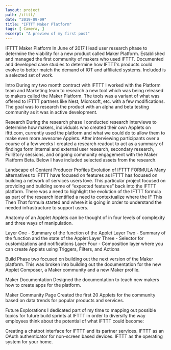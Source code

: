 ```yaml
---
layout: project
path: /ifttt/
date: "2019-09-09"
title: "IFTTT Maker Platform"
tags: [ Camera, ]
excerpt: "A preview of my first post"
---
```


IFTTT Maker Platform
In June of 2017 I lead user research phase to determine the viability for a new product called Maker Platform. Established and managed the first community of makers who used IFTTT. Documented and developed case studies to determine how IFTTT’s products could evolve to better match the demand of IOT and affiliated systems. Included is a selected set of work.

Intro
During my two month contract with IFTTT I worked with the Platform team and Marketing team to research a new tool which was being released to makers called the Maker Platform. The tools was a variant of what was offered to IFTTT partners like Nest, Microsoft, etc. with a few modifications. The goal was to research the product with an alpha and beta testing community as it was in active development.

Research
During the research phase I conducted research interviews to determine how makers, individuals who created their own Applets on ifttt.com, currently used the platform and what we could do to allow them to make even more awesome Applets. After interviewing participants over a course of a few weeks I created a research readout to act as a summary of findings form internal and external user research, secondary research, FullStory sessions, and ongoing community engagement with the Maker Platform Beta. Below I have included selected assets from the research.

Landscape of Content Producer Profiles
Evolution of IFTTT FORMULA
Many alternatives to IFTTT have focused on features as IFTTT has focused on building a network of services users love. This particular project focused on providing and building some of “expected features” back into the IFTTT platform. There was a need to highlight the evolution of the IFTTT formula as part of the research identified a need to contextualize where the IF This Then That formula started and where it is going in order to understand the needed infrastructure to support users.





Anatomy of an Applet
Applets can be thought of in four levels of complexity and three ways of manipulation.



Layer One - Summary of the function of the Applet
Layer Two - Summary of the function and the state of the Applet
Layer Three - Selector for customizations and notifications
Layer Four - Composition layer where you can create Applets using Triggers, Filters, and Actions



Build
Phase two focused on building out the next version of the Maker platform. This was broken into building out the documentation for the new Applet Composer, a Maker community and a new Maker profile.






Maker Documentation
Designed the documentation to teach new makers how to create apps for the platform.

Maker Community Page
Created the first 20 Applets for the community based on data trends for popular products and services.


Future Explorations
I dedicated part of my time to mapping out possible topics for future build sprints at IFTTT in order to diversify the way employees think about the potential of what IFTTT could become:

Creating a chatbot interface for IFTTT and its partner services.
IFTTT as an OAuth authenticator for non-screen based devices.
IFTTT as the operating system for your home.
